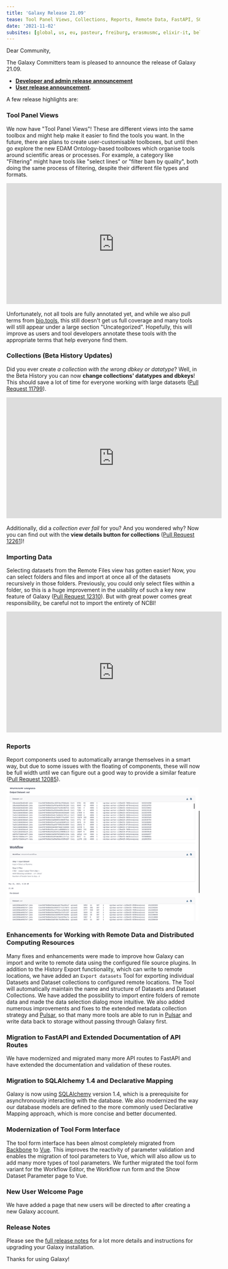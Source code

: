```yaml
---
title: 'Galaxy Release 21.09'
tease: Tool Panel Views, Collections, Reports, Remote Data, FastAPI, SQLAlchemy & much more!
date: '2021-11-02'
subsites: [global, us, eu, pasteur, freiburg, erasmusmc, elixir-it, belgium, genouest]
---
```


Dear Community,

The Galaxy Committers team is pleased to announce the release of Galaxy 21.09.

- **[Developer and admin release announcement](https://docs.galaxyproject.org/en/master/releases/21.09_announce.html)**
- **[User release announcement](https://docs.galaxyproject.org/en/master/releases/21.09_announce_user.html)**.

A few release highlights are:

### Tool Panel Views

We now have "Tool Panel Views"! These are different views into the same toolbox and might help make it easier to find the tools you want. In the future, there are plans to create user-customisable toolboxes, but until then go explore the new EDAM Ontology-based toolboxes which organise tools around scientific areas or processes. For example, a category like "Filtering" might have tools like "select lines" or "filter bam by quality", both doing the same process of filtering, despite their different file types and formats.

<iframe width="560" height="315" src="https://www.youtube-nocookie.com/embed/vCapB1xHjZg" frameborder="0" allow="accelerometer; autoplay; clipboard-write; encrypted-media; gyroscope; picture-in-picture" allowfullscreen></iframe>

Unfortunately, not all tools are fully annotated yet, and while we also pull terms from [bio.tools](https://bio.tools/), this still doesn't get us full coverage and many tools will still appear under a large section "Uncategorized". Hopefully, this will improve as users and tool developers annotate these tools with the appropriate terms that help everyone find them.

### Collections (Beta History Updates)

Did you ever create *a collection with the wrong dbkey or datatype*? Well, in the Beta History you can now **change collections' datatypes and dbkeys**! This should save a lot of time for everyone working with large datasets ([Pull Request 11799](https://github.com/galaxyproject/galaxy/pull/11799/)).

<iframe width="560" height="315" src="https://www.youtube-nocookie.com/embed/aPgMcTuzEJ4" frameborder="0" allow="accelerometer; autoplay; clipboard-write; encrypted-media; gyroscope; picture-in-picture" allowfullscreen></iframe>

Additionally, did a *collection ever fail* for you? And you wondered why? Now you can find out with the **view details button for collections** ([Pull Request 12261](https://github.com/galaxyproject/galaxy/pull/12261))!

### Importing Data

Selecting datasets from the Remote Files view has gotten easier! Now, you can select folders and files and import at once all of the datasets recursively in those folders. Previously, you could only select files within a folder, so this is a huge improvement in the usability of such a key new feature of Galaxy ([Pull Request 12310](https://github.com/galaxyproject/galaxy/pull/12310)). But with great power comes great responsibility, be careful not to import the entirety of NCBI!

<iframe width="560" height="315" src="https://www.youtube-nocookie.com/embed/XcZgQbGojh8" frameborder="0" allow="accelerometer; autoplay; clipboard-write; encrypted-media; gyroscope; picture-in-picture" allowfullscreen></iframe>

### Reports

Report components used to automatically arrange themselves in a smart way, but due to some issues with the floating of components, these will now be full width until we can figure out a good way to provide a similar feature ([Pull Request 12085](https://github.com/galaxyproject/galaxy/pull/12085)).

![A screenshot of the reports interface is shown, there are a number of 'report components' like table previews embedded and these are full width across the report.](images/21.09-reports.png)

### Enhancements for Working with Remote Data and Distributed Computing Resources

Many fixes and enhancements were made to improve how Galaxy can import and
write to remote data using the configured file source plugins. In addition to
the History Export functionality, which can write to remote locations, we have
added an ``Export datasets`` Tool for exporting individual Datasets and Dataset
collections to configured remote locations. The Tool will automatically
maintain the name and structure of Datasets and Dataset Collections. We have
added the possibility to import entire folders of remote data and made the
data selection dialog more intuitive. We also added numerous improvements and
fixes to the extended metadata collection strategy and [Pulsar](https://github.com/galaxyproject/pulsar),
so that many more tools are able to run in [Pulsar](https://github.com/galaxyproject/pulsar)
and write data back to storage without passing through Galaxy first.

### Migration to FastAPI and Extended Documentation of API Routes

We have modernized and migrated many more API routes to FastAPI and have
extended the documentation and validation of these routes.

### Migration to SQLAlchemy 1.4 and Declarative Mapping

Galaxy is now using [SQLAlchemy](https://www.sqlalchemy.org/) version 1.4,
which is a prerequisite for asynchronously interacting with the database. We
also modernized the way our database models are defined to the more commonly
used Declarative Mapping approach, which is more concise and better
documented.

### Modernization of Tool Form Interface

The tool form interface has been almost completely migrated from
[Backbone](https://backbonejs.org) to [Vue](https://vuejs.org/).
This improves the reactivity of parameter validation and enables the migration of
tool parameters to Vue, which will also allow us to add many more types of
tool parameters. We further migrated the tool form variant for the Workflow
Editor, the Workflow run form and the Show Dataset Parameter page to Vue.

### New User Welcome Page

We have added a page that new users will be directed to after creating a new Galaxy account.

### Release Notes

Please see the [full release notes](https://docs.galaxyproject.org/en/latest/releases/21.09_announce.html) for a lot more
details and instructions for upgrading your Galaxy installation.

Thanks for using Galaxy!
